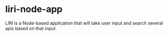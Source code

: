 # liri-node-app
LIRI is a Node-based application that will take user input and search several apis based on that input.
